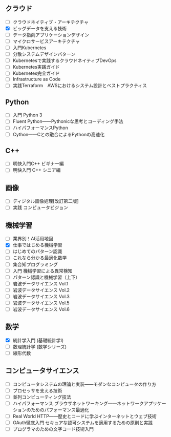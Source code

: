## クラウド

- [ ] クラウドネイティブ・アーキテクチャ
- [x] ビッグデータを支える技術
- [ ] データ指向アプリケーションデザイン
- [ ] マイクロサービスアーキテクチャ
- [ ] 入門Kubernetes
- [ ] 分散システムデザインパターン
- [ ] Kubernetesで実践するクラウドネイティブDevOps
- [ ] Kubernetes実践ガイド
- [ ] Kubernetes完全ガイド
- [ ] Infrastructure as Code
- [ ] 実践Terraform　AWSにおけるシステム設計とベストプラクティス

## Python
- [ ] 入門 Python 3
- [ ] Fluent Python――Pythonicな思考とコーディング手法
- [ ] ハイパフォーマンスPython
- [ ] Cython――Cとの融合によるPythonの高速化

## C++
- [ ] 明快入門C++ ビギナー編
- [ ] 明快入門 C++ シニア編

## 画像
- [ ] ディジタル画像処理[改訂第二版]
- [ ] 実践 コンピュータビジョン

## 機械学習
- [ ] 業界別！AI活用地図
- [x] 仕事ではじめる機械学習
- [ ] はじめてのパターン認識
- [ ] これなら分かる最適化数学
- [ ] 集合知プログラミング
- [ ] 入門 機械学習による異常検知
- [ ] パターン認識と機械学習（上下）
- [ ] 岩波データサイエンス Vol.1
- [ ] 岩波データサイエンス Vol.2
- [ ] 岩波データサイエンス Vol.3
- [ ] 岩波データサイエンス Vol.5
- [ ] 岩波データサイエンス Vol.6

## 数学
- [x] 統計学入門 (基礎統計学Ⅰ)
- [ ] 数理統計学 (数学シリーズ)
- [ ] 線形代数

## コンピュータサイエンス
- [ ] コンピュータシステムの理論と実装――モダンなコンピュータの作り方
- [ ] プロセッサを支える技術
- [ ] 並列コンピューティング技法
- [ ] ハイパフォーマンス ブラウザネットワーキング――ネットワークアプリケーションのためのパフォーマンス最適化
- [ ] Real World HTTP――歴史とコードに学ぶインターネットとウェブ技術
- [ ] OAuth徹底入門 セキュアな認可システムを適用するための原則と実践
- [ ] プログラマのための文字コード技術入門
